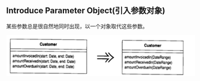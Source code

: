 ## Introduce Parameter Object(引入参数对象)



某些参数总是很自然地同时出现，以一个对象取代这些参数。

![image-20201203164604759](../$%7Bimage%7D/image-20201203164604759.png)